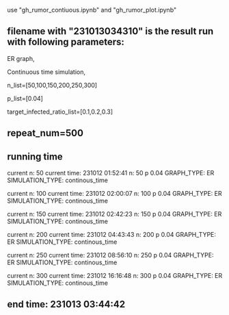 use "gh_rumor_contiuous.ipynb" and "gh_rumor_plot.ipynb"

filename with "231013034310" is the result run with following parameters:
-------------
ER graph, 

Continuous time simulation,

n_list=[50,100,150,200,250,300]

p_list=[0.04]

target_infected_ratio_list=[0.1,0.2,0.3]

repeat_num=500
-------------

running time
-------------
current n: 50 
 current time: 231012 01:52:41
n:  50 p 0.04 GRAPH_TYPE:  ER SIMULATION_TYPE:  continous_time

current n: 100 
 current time: 231012 02:00:07
n:  100 p 0.04 GRAPH_TYPE:  ER SIMULATION_TYPE:  continous_time

current n: 150 
 current time: 231012 02:42:23
n:  150 p 0.04 GRAPH_TYPE:  ER SIMULATION_TYPE:  continous_time

current n: 200 
 current time: 231012 04:43:43
n:  200 p 0.04 GRAPH_TYPE:  ER SIMULATION_TYPE:  continous_time

current n: 250 
 current time: 231012 08:56:10
n:  250 p 0.04 GRAPH_TYPE:  ER SIMULATION_TYPE:  continous_time

current n: 300 
 current time: 231012 16:16:48
n:  300 p 0.04 GRAPH_TYPE:  ER SIMULATION_TYPE:  continous_time

end time: 231013 03:44:42
-------------



